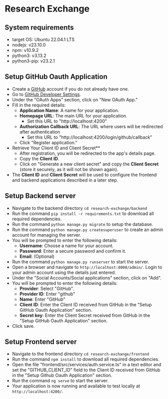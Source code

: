 # Research Exchange

## System requirements
* target OS: Ubuntu 22.04.1 LTS
* nodejs: v23.10.0
* npm: v10.9.2
* python3: v3.13.2
* python3-pip: v23.2.1

## Setup GitHub Oauth Application
* Create a [GitHub](https://github.com/) account if you do not already have one.
* Go to [GitHub Developer Settings](https://github.com/settings/developers).
* Under the "OAuth Apps" section, click on "New OAuth App."
* Fill in the required details:
     - **Application Name**: A name for your application.
     - **Homepage URL**: The main URL for your application.
       - Set this URL to "http://localhost:4200"
     - **Authorization Callback URL**: The URL where users will be redirected after authentication
       - Set this URL to "http://localhost:4200/login/github/callback"
   - Click "Register application."
* Retrieve Your Client ID and Client Secret**
   - After registration, you will be redirected to the app's details page.
   - Copy the **Client ID**.
   - Click on "Generate a new client secret" and copy the **Client Secret** (store it securely, as it will not be shown again).
* The **Client ID** and **Client Secret** will be used to configure the frontend and backend applications described in a later step.

## Setup Backend server
* Navigate to the backend directory `cd research-exchange/backend`
* Run the command `pip install -r requirements.txt` to download all required dependencies.
* Run the command `python manage.py migrate` to setup the database.
* Run the command `python manage.py createsuperuser` to create an admin account for managing the server.
* You will be prompted to enter the following details:
    - **Username**: Choose a name for your account.
    - **Password**: Enter a secure password and confirm it.
    - **Email**: (Optional)
* Run the command `python manage.py runserver` to start the server.
* Open a browser and navigate to `http://localhost:8000/admin/`. Login to your admin account using the details just entered.
* Under the "Social Accounts/Social applications" section, click on "Add".
* You will be prompted to enter the following details:
    - **Provider**: Select "GitHub".
    - **Provider ID**: Enter "github"
    - **Name**: Enter "GitHub"
    - **Client ID**: Enter the Client ID received from GitHub in the "Setup GitHub Oauth Application" section.
    - **Secret key**: Enter the Client Secret received from GitHub in the "Setup GitHub Oauth Application" section.
* Click save.

## Setup Frontend server
* Navigate to the frontend directory `cd research-exchange/frontend`
* Run the command `npm install` to download all required dependencies.
* Open the file "frontend/src/services/auth.service.ts" in a text editor and set the "GITHUB_CLIENT_ID" field to the Client ID received from GitHub in the "Setup Github Oauth Application" section.
* Run the command `ng serve` to start the server.
* Your application is now running and available to test locally at `http://localhost:4200/`. 
